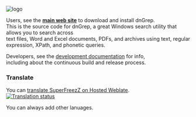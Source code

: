 ![logo](dnGREP.WPF/Images/Logo-small.gif)

Users, see the **[main web site](http://dngrep.github.io/)** to download and install dnGrep. \
This is the source code for dnGrep, a great Windows search utility that allows you to search across \
text files, Word and Excel documents, PDFs, and archives using text, regular expression, XPath, and phonetic queries.

Developers, see the [development documentation](https://github.com/dnGrep/dnGrep/wiki/Developer-Documentation) for info, \
including about the continuous build and release process.

### Translate
You can [translate SuperFreezZ on Hosted Weblate](https://hosted.weblate.org/engage/superfreezz/). \
[![Translation status](https://hosted.weblate.org/widgets/superfreezz/-/multi-auto.svg)](https://hosted.weblate.org/engage/superfreezz/?utm_source=widget)

You can always add other lanuages.

